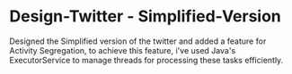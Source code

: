 # Design-Twitter - Simplified-Version
Designed the Simplified version of the twitter and added a feature for Activity Segregation, to achieve this feature, i've used Java's ExecutorService to manage threads for processing these tasks efficiently.
